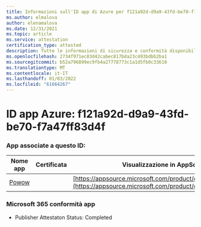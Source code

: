```yaml
---
title: Informazioni sull'ID app di Azure per f121a92d-d9a9-43fd-be70-f7a47ff83d4f
ms.author: elmalova
author: elenamalova
ms.date: 12/31/2021
ms.topic: article
ms.service: attestation
certification_type: attested
description: Tutte le informazioni di sicurezza e conformità disponibili per f121a92d-d9a9-43fd-be70-f7a47ff83d4f.
ms.openlocfilehash: 2734f971ec83d42cabec817bda23c493bdbb2ba1
ms.sourcegitcommit: b52a796899ec9fb4a27778773c1a1d5fb0c33610
ms.translationtype: MT
ms.contentlocale: it-IT
ms.lasthandoff: 01/03/2022
ms.locfileid: "61664267"
---
```

# <a name="azure-app-id-f121a92d-d9a9-43fd-be70-f7a47ff83d4f"></a>ID app Azure: f121a92d-d9a9-43fd-be70-f7a47ff83d4f


### <a name="apps-associated-with-this-id"></a>App associate a questo ID:
| **Nome app** | **Certificata** | **Visualizzazione in AppSource** |
|--------------|---------------|-----------------------|
| [Powow](https://docs.microsoft.com/microsoft-365-app-certification/forward/WA200002952) |  | [https://appsource.microsoft.com/product/office/WA200002952](https://appsource.microsoft.com/product/office/WA200002952) |

### <a name="microsoft-365-app-compliance-status"></a>Microsoft 365 conformità app
- Publisher Attestaton Status: Completed
